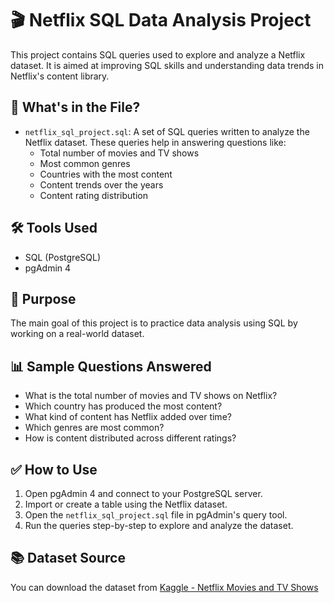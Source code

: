 # 🎬 Netflix SQL Data Analysis Project

This project contains SQL queries used to explore and analyze a Netflix dataset. It is aimed at improving SQL skills and understanding data trends in Netflix's content library.

## 📁 What's in the File?

- `netflix_sql_project.sql`: A set of SQL queries written to analyze the Netflix dataset. These queries help in answering questions like:
  - Total number of movies and TV shows
  - Most common genres
  - Countries with the most content
  - Content trends over the years
  - Content rating distribution

## 🛠 Tools Used

- SQL (PostgreSQL)
- pgAdmin 4

## 📌 Purpose

The main goal of this project is to practice data analysis using SQL by working on a real-world dataset. 

## 📊 Sample Questions Answered

- What is the total number of movies and TV shows on Netflix?
- Which country has produced the most content?
- What kind of content has Netflix added over time?
- Which genres are most common?
- How is content distributed across different ratings?

## ✅ How to Use

1. Open pgAdmin 4 and connect to your PostgreSQL server.
2. Import or create a table using the Netflix dataset.
3. Open the `netflix_sql_project.sql` file in pgAdmin's query tool.
4. Run the queries step-by-step to explore and analyze the dataset.

## 📚 Dataset Source

You can download the dataset from [Kaggle - Netflix Movies and TV Shows](https://www.kaggle.com/datasets/shivamb/netflix-shows) 




